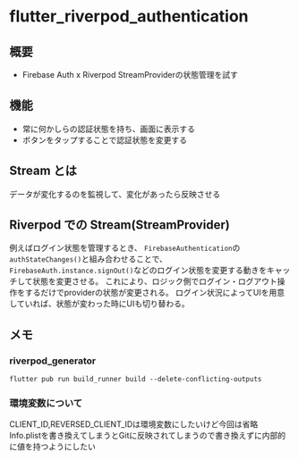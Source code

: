 # flutter_riverpod_authentication
## 概要
- Firebase Auth x Riverpod StreamProviderの状態管理を試す

## 機能
- 常に何かしらの認証状態を持ち、画面に表示する
- ボタンをタップすることで認証状態を変更する

## Stream とは
データが変化するのを監視して、変化があったら反映させる

## Riverpod での Stream(StreamProvider)
例えばログイン状態を管理するとき、
`FirebaseAuthentication`の`authStateChanges()`と組み合わせることで、
`FirebaseAuth.instance.signOut()`などのログイン状態を変更する動きをキャッチして状態を変更させる。
これにより、ロジック側でログイン・ログアウト操作をするだけでproviderの状態が変更される。
ログイン状況によってUIを用意していれば、状態が変わった時にUIも切り替わる。

## メモ
### riverpod_generator
`flutter pub run build_runner build --delete-conflicting-outputs`

### 環境変数について
CLIENT_ID,REVERSED_CLIENT_IDは環境変数にしたいけど今回は省略
Info.plistを書き換えてしまうとGitに反映されてしまうので書き換えずに内部的に値を持つようにしたい
